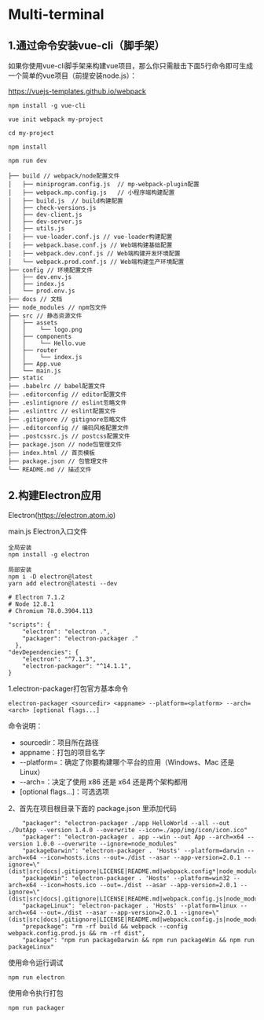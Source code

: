# Multi-terminal

## 1.通过命令安装vue-cli（脚手架）

如果你使用vue-cli脚手架来构建vue项目，那么你只需敲击下面5行命令即可生成一个简单的vue项目（前提安装node.js）：

https://vuejs-templates.github.io/webpack

```shell
npm install -g vue-cli

vue init webpack my-project

cd my-project

npm install

npm run dev
```

```shell
├── build // webpack/node配置文件
│   ├── miniprogram.config.js  // mp-webpack-plugin配置
│   ├── webpack.mp.config.js   // 小程序端构建配置
│   ├── build.js  // build构建配置
│   ├── check-versions.js
│   ├── dev-client.js
│   ├── dev-server.js
│   ├── utils.js
│   ├── vue-loader.conf.js // vue-loader构建配置
│   ├── webpack.base.conf.js // Web端构建基础配置
│   ├── webpack.dev.conf.js // Web端构建开发环境配置
│   └── webpack.prod.conf.js // Web端构建生产环境配置
├── config // 环境配置文件
│   ├── dev.env.js
│   ├── index.js
│   └── prod.env.js
├── docs // 文档
├── node_modules // npm包文件
├── src // 静态资源文件
│   ├── assets
│   │    └── logo.png
│   ├── components 
│   │    └── Hello.vue 
│   ├── router
│   │    └── index.js 
│   ├── App.vue 
│   └── main.js
├── static
├── .babelrc // babel配置文件
├── .editorconfig // editor配置文件
├── .eslintignore // eslint忽略文件
├── .eslinttrc // eslint配置文件
├── .gitignore // gitignore忽略文件
├── .editorconfig // 编码风格配置文件
├── .postcssrc.js // postcss配置文件
├── package.json // node包管理文件
├── index.html // 首页模板
├── package.json // 包管理文件
└── README.md // 描述文件
```

## 2.构建Electron应用

Electron(https://electron.atom.io)

main.js Electron入口文件

```
全局安装
npm install -g electron
```

```
局部安装
npm i -D electron@latest
yarn add electron@latesti --dev

# Electron 7.1.2
# Node 12.8.1
# Chromium 78.0.3904.113
```

```
"scripts": {
    "electron": "electron .",
    "packager": "electron-packager ."
  },
"devDependencies": {
    "electron": "^7.1.3",
    "electron-packager": "^14.1.1",
}
```
1.electron-packager打包官方基本命令
```
electron-packager <sourcedir> <appname> --platform=<platform> --arch=<arch> [optional flags...]
```

命令说明： 
* sourcedir：项目所在路径 
* appname：打包的项目名字 
* --platform=<platform>：确定了你要构建哪个平台的应用（Windows、Mac 还是 Linux） 
* --arch=<arch>：决定了使用 x86 还是 x64 还是两个架构都用 
* [optional flags...]：可选选项

2、首先在项目根目录下面的 package.json 里添加代码
```
    "packager": "electron-packager ./app HelloWorld --all --out ./OutApp --version 1.4.0 --overwrite --icon=./app/img/icon/icon.ico"
    "packager": "electron-packager . app --win --out App --arch=x64 --version 1.0.0 --overwrite --ignore=node_modules"
    "packageDarwin": "electron-packager . 'Hosts' --platform=darwin --arch=x64 --icon=hosts.icns --out=./dist --asar --app-version=2.0.1 --ignore=\"(dist|src|docs|.gitignore|LICENSE|README.md|webpack.config*|node_modules)\"",
    "packageWin": "electron-packager . 'Hosts' --platform=win32 --arch=x64 --icon=hosts.ico --out=./dist --asar --app-version=2.0.1 --ignore=\"(dist|src|docs|.gitignore|LICENSE|README.md|webpack.config.js|node_modules)\"",
    "packageLinux": "electron-packager . 'Hosts' --platform=linux --arch=x64 --out=./dist --asar --app-version=2.0.1 --ignore=\"(dist|src|docs|.gitignore|LICENSE|README.md|webpack.config.js|node_modules)\"",
    "prepackage": "rm -rf build && webpack --config webpack.config.prod.js && rm -rf dist",
    "package": "npm run packageDarwin && npm run packageWin && npm run packageLinux"
```

使用命令运行调试
```
npm run electron
```

使用命令执行打包
```
npm run packager
```